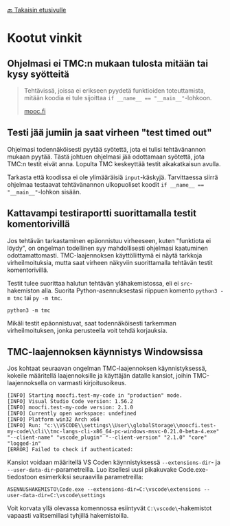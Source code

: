 [🔙 Takaisin etusivulle](./)

# Kootut vinkit

## Ohjelmasi ei TMC:n mukaan tulosta mitään tai kysy syötteitä

> Tehtävissä, joissa ei erikseen pyydetä funktioiden toteuttamista, mitään koodia ei tule sijoittaa `if __name__ == "__main__"`-lohkoon.
>
> [mooc.fi](https://ohjelmointi-22.mooc.fi/osa-6/1-tiedostojen-lukeminen)

## Testi jää jumiin ja saat virheen "test timed out"

Ohjelmasi todennäköisesti pyytää syötettä, jota ei tulisi tehtävänannon mukaan pyytää. Tästä johtuen ohjelmasi jää odottamaan syötettä, jota TMC:n testit eivät anna. Lopulta TMC keskeyttää testit aikakatkaisun avulla.

Tarkasta että koodissa ei ole ylimääräisiä `input`-käskyjä. Tarvittaessa siirrä ohjelmaa testaavat tehtävänannon ulkopuoliset koodit `if __name__ == "__main__"`-lohkon sisään.

## Kattavampi testiraportti suorittamalla testit komentorivillä

Jos tehtävän tarkastaminen epäonnistuu virheeseen, kuten "funktiota ei löydy", on ongelman todellinen syy mahdollisesti ohjelmasi kaatuminen odottamattomasti. TMC-laajennoksen käyttöliittymä ei näytä tarkkoja virheilmoituksia, mutta saat virheen näkyviin suorittamalla tehtävän testit komentorivillä.

Testit tulee suorittaa halutun tehtävän ylähakemistossa, eli ei `src`-hakemiston alla. Suorita Python-asennuksestasi riippuen komento `python3 -m tmc` tai `py -m tmc`.

```
python3 -m tmc
```

Mikäli testit epäonnistuvat, saat todennäköisesti tarkemman virheilmoituksen, jonka perusteella voit tehdä korjauksia.

## TMC-laajennoksen käynnistys Windowsissa

Jos kohtaat seuraavan ongelman TMC-laajennoksen käynnistyksessä, kokeile määritellä laajennoksille ja käyttäjän datalle kansiot, joihin TMC-laajennoksella on varmasti kirjoitusoikeus.

```
[INFO] Starting moocfi.test-my-code in "production" mode.
[INFO] Visual Studio Code version: 1.56.2
[INFO] moocfi.test-my-code version: 2.1.0
[INFO] Currently open workspace: undefined
[INFO] Platform win32 Arch x64
[INFO] Run: "c:\\VSCODE\\settings\\User\\globalStorage\\moocfi.test-my-code\\cli\\tmc-langs-cli-x86_64-pc-windows-msvc-0.21.0-beta-4.exe" "--client-name" "vscode_plugin" "--client-version" "2.1.0" "core" "logged-in"
[ERROR] Failed to check if authenticated:
```

Kansiot voidaan määritellä VS Coden käynnistyksessä `--extensions-dir`- ja `--user-data-dir`-parametreilla. Luo itsellesi uusi pikakuvake Code.exe-tiedostoon esimerkiksi seuraavilla parametreilla:

```
ASENNUSHAKEMISTO\Code.exe --extensions-dir=C:\vscode\extensions --user-data-dir=C:\vscode\settings
```

Voit korvata yllä olevassa komennossa esiintyvät `C:\vscode\`-hakemistot vapaasti valitsemillasi tyhjillä hakemistoilla.

<script src="scripts.js"></script>